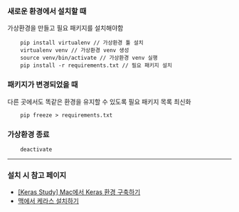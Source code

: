 ### 새로운 환경에서 설치할 때

가상환경을 만들고 필요 패키지를 설치해야함

```
    pip install virtualenv // 가상환경 툴 설치
    virtualenv venv // 가상환경 venv 생성
    source venv/bin/activate // 가상환경 venv 실행
    pip install -r requirements.txt // 필요 패키지 설치
```

### 패키지가 변경되었을 때

다른 곳에서도 똑같은 환경을 유지할 수 있도록 필요 패키지 목록 최신화

```
    pip freeze > requirements.txt
```

### 가상환경 종료

```
    deactivate
```

---
### 설치 시 참고 페이지

- [[Keras Study] Mac에서 Keras 환경 구축하기](https://subinium.github.io/Keras-enviroment/)
- [맥에서 케라스 설치하기](https://tykimos.github.io/2017/08/07/Keras_Install_on_Mac/)